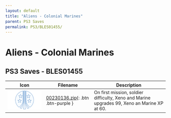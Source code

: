 ```yaml
---
layout: default
title: "Aliens - Colonial Marines"
parent: PS3 Saves
permalink: PS3/BLES01455/
---
```

# Aliens - Colonial Marines

## PS3 Saves - BLES01455

| Icon | Filename | Description |
|------|----------|-------------|
| ![Aliens - Colonial Marines](ICON0.PNG) | [00230136.zip](00230136.zip){: .btn .btn-purple } | On first mission, soldier difficulty, Xeno and Marine upgrades 99, Xeno an Marine XP at 60. |
